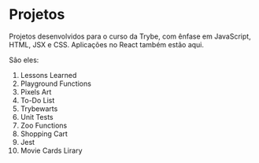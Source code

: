 # Projetos

Projetos desenvolvidos para o curso da Trybe, com ênfase em JavaScript, HTML, JSX e CSS. Aplicações no React também estão aqui.

Sâo eles:
1. Lessons Learned
2. Playground Functions
1. Pixels Art
1. To-Do List
1. Trybewarts
1. Unit Tests
1. Zoo Functions
1. Shopping Cart
1. Jest
1. Movie Cards Lirary
